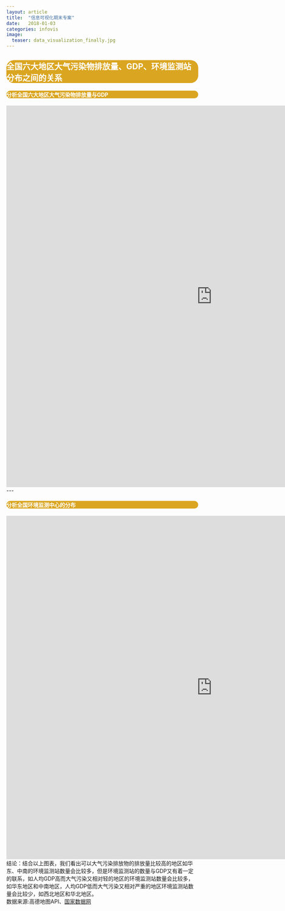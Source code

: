 ```yaml
---
layout: article
title:  "信息可视化期末专案"
date:   2018-01-03 
categories: infovis
image:
  teaser: data_visualization_finally.jpg
---
```

<div style="background: #DAA520; color:white;border-radius:20px">
    <h2>全国六大地区大气污染物排放量、GDP、环境监测站分布之间的关系</h2>  
</div>
<div style="background: #DAA520; color:white;border-radius:20px">
    <h4>分析全国六大地区大气污染物排放量与GDP</h4>  
</div>
<iframe src="https://public.tableau.com/views/1_5291/2?:embed=y&:display_count=yes&publish=yes" width="1080px" height="1000px" frameborder="0"></iframe>
---

<div style="background: #DAA520; color:white;border-radius:20px">
    <h4>分析全国环境监测中心的分布</h4>  
</div>
<iframe src="https://public.tableau.com/views/_18564/sheet3?:embed=y&:display_count=yes&publish=yes" width="1080px" height="900px" frameborder="0"></iframe>
<div>结论：结合以上图表，我们看出可以大气污染排放物的排放量比较高的地区如华东、中南的环境监测站数量会比较多，但是环境监测站的数量与GDP又有着一定的联系，如人均GDP高而大气污染又相对轻的地区的环境监测站数量会比较多，如华东地区和中南地区，人均GDP低而大气污染又相对严重的地区环境监测站数量会比较少，如西北地区和华北地区。</div>
<div>数据来源:高德地图API、<a href="http://data.stats.gov.cn/">国家数据网</a></div>